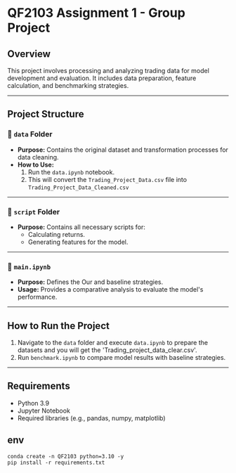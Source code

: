 # QF2103 Assignment 1 - Group Project

## Overview
This project involves processing and analyzing trading data for model development and evaluation. It includes data preparation, feature calculation, and benchmarking strategies.

---

## Project Structure

### 📁 `data` Folder
- **Purpose:** Contains the original dataset and transformation processes for data cleaning.
- **How to Use:**  
  1. Run the `data.ipynb` notebook.  
  2. This will convert the `Trading_Project_Data.csv` file into `Trading_Project_Data_Cleaned.csv`

---

### 📁 `script` Folder
- **Purpose:** Contains all necessary scripts for:
  - Calculating returns.
  - Generating features for the model.

---

### 📄 `main.ipynb`
- **Purpose:** Defines the Our and baseline strategies.
- **Usage:** Provides a comparative analysis to evaluate the model's performance.

---

## How to Run the Project
1. Navigate to the `data` folder and execute `data.ipynb` to prepare the datasets and you will get the 'Trading_project_data_clear.csv'.
3. Run `benchmark.ipynb` to compare model results with baseline strategies.

---

## Requirements
- Python 3.9 
- Jupyter Notebook
- Required libraries (e.g., pandas, numpy, matplotlib)

## env

```
conda create -n QF2103 python=3.10 -y
pip install -r requirements.txt
```